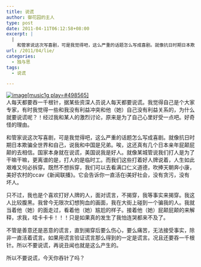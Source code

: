 ```yaml
---
title: 说谎
author: 御花园的主人
type: post
date: 2011-04-11T06:12:58+08:00
excerpt: |
  |
    和管家说这次写喜剧，可是我觉得吧，这么严重的话题怎么写成喜剧。就像抗日时期日本欺骗全世界和自己，说我和中国是兄弟。唉，这还真有几个日本亲年屁颠屁颠的去相信。国家本身就在说谎，美国说我是好人。就像某城管说我们打人是为了干嘛干嘛，更离谱的是，打人的是临时工。而我们这些打着好人牌说着，人生如此艰难又何必拆穿。既然不想拆穿，我们可以去看满口仁义道德，吹捧天朝奔小康，美好农村的ccav《新闻联播》。它会告诉你一直活在i美好社会，没有贪污，没有坏人。
url: /2011/04/lie/
categories:
  - 独与思
tags:
  - 说谎

---
```

<a class="highslide-image" onclick="return hs.expand(this);" href="http://landlord.tk/wp-content/uploads/2011/04/http_imgload.jpg" class="highslide-image" onclick="return hs.expand(this);"><img title="Click to enlarge" src="http://landlord.tk/wp-content/uploads/2011/04/http_imgload.jpg" alt="image" />[music1g play=#498565]</a>  
人每天都要吞一千根针，据某些资深人员说人每天都要说谎。我觉得自己是个大家专家，有时我觉得一些和我没有利益冲突和他（她）自己没有利益关系的，为什么就要说谎呢？！经过我和某人的激烈讨论，原来是为了自己心里好受一点吧。好奇怪的理由。

<p> 和管家说这次写喜剧，可是我觉得吧，这么严重的话题怎么写成喜剧。就像抗日时期日本欺骗全世界和自己，说我和中国是兄弟。唉，这还真有几个日本亲年屁颠屁颠的去相信。国家本身就在说谎，美国说我是好人。就像某城管说我们打人是为了干嘛干嘛，更离谱的是，打人的是临时工。而我们这些打着好人牌说着，人生如此艰难又何必拆穿。既然不想拆穿，我们可以去看满口仁义道德，吹捧天朝奔小康，美好农村的ccav《新闻联播》。它会告诉你一直活在i美好社会，没有贪污，没有坏人。

只不过，我也是个喜欢打好人牌的人，面对谎言，不揭穿，我等事实来揭穿。我这人比较腹黑。我曾今无限次幻想狗血的画面，我在大街上碰到一个骗我的人。我就当着他（她）的面走过，看着他（她）尴尬的样子。接着他（她）屁颠屁颠的来解释，求我，哇卡卡卡！！！只是如果真的发生了我怕连哭都来不及了。

不管是善意还是恶意的谎言，直到揭穿后要么伤心，要么痛苦，无法接受事实，除非一直活着谎言。如果用谎言验证谎言那么得到的一定是谎言。况且还要吞一千根针。所以不要说谎，再说丑闻也就是这么产生的。

所以不要说谎，今天你吞针了吗？